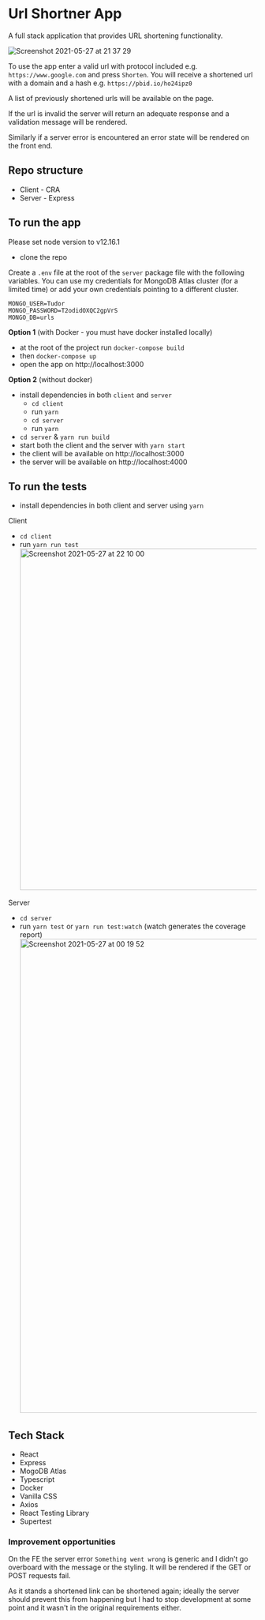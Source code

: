 # Url Shortner App

A full stack application that provides URL shortening functionality.

![Screenshot 2021-05-27 at 21 37 29](https://user-images.githubusercontent.com/19284939/119897516-69db8500-bf38-11eb-98d5-a429f83c1a92.png)

To use the app enter a valid url with protocol included e.g. `https://www.google.com` and press `Shorten`. You will receive a shortened url with a domain and a hash e.g. `https://pbid.io/ho24ipz0`

A list of previously shortened urls will be available on the page.

If the url is invalid the server will return an adequate response and a validation message will be rendered.

Similarly if a server error is encountered an error state will be rendered on the front end.

## Repo structure

- Client - CRA
- Server - Express

## To run the app

Please set node version to v12.16.1

- clone the repo

Create a `.env` file at the root of the `server` package file with the following variables.
You can use my credentials for MongoDB Atlas cluster (for a limited time) or add your own credentials pointing to a different cluster.

```
MONGO_USER=Tudor
MONGO_PASSWORD=T2odidOXQC2gpVrS
MONGO_DB=urls
```

**Option 1** (with Docker - you must have docker installed locally)

- at the root of the project run `docker-compose build`
- then `docker-compose up`
- open the app on http://localhost:3000

**Option 2** (without docker)

- install dependencies in both `client` and `server`
  - `cd client`
  - run `yarn`
  - `cd server`
  - run `yarn`
- `cd server` & `yarn run build`
- start both the client and the server with `yarn start`
- the client will be available on http://localhost:3000
- the server will be available on http://localhost:4000

## To run the tests

- install dependencies in both client and server using `yarn`

Client

- `cd client`
- run `yarn run test`
  <img width="692" alt="Screenshot 2021-05-27 at 22 10 00" src="https://user-images.githubusercontent.com/19284939/119897543-795ace00-bf38-11eb-8294-f785161bec23.png">

Server

- `cd server`
- run `yarn test` or `yarn run test:watch` (watch generates the coverage report)
  <img width="961" alt="Screenshot 2021-05-27 at 00 19 52" src="https://user-images.githubusercontent.com/19284939/119897546-7bbd2800-bf38-11eb-8a05-040a679d39e2.png">

## Tech Stack

- React
- Express
- MogoDB Atlas
- Typescript
- Docker
- Vanilla CSS
- Axios
- React Testing Library
- Supertest

### Improvement opportunities

On the FE the server error `Something went wrong` is generic and I didn't go overboard with the message or the styling. It will be rendered if the GET or POST requests fail.

As it stands a shortened link can be shortened again; ideally the server should prevent this from happening but I had to stop development at some point and it wasn't in the original requirements either.
